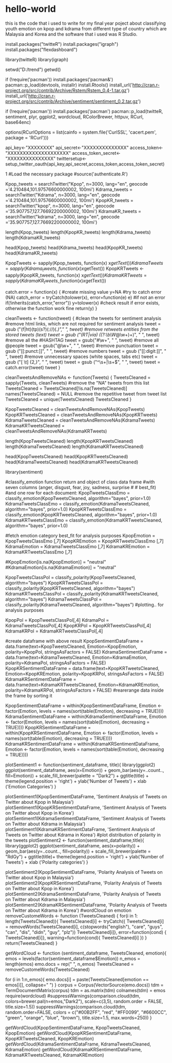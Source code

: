 # hello-world
this is the code that i used to write for my final year poject about classifying youth emotion on kpop and kdrama from different type of country which are Malaysia and Korea and the software that i used was R Studio.

install.packages("twitteR")
install.packages("igraph")
install.packages("flexdashboard")


library(twitteR)
library(igraph)


setwd("D:/trend")
getwd()

if (!require('pacman')) install.packages('pacman&')
pacman::p_load(devtools, installr)
install.Rtools()
install_url('http://cran.r-project.org/src/contrib/Archive/Rstem/Rstem_0.4-1.tar.gz')
install_url('http://cran.r-project.org/src/contrib/Archive/sentiment/sentiment_0.2.tar.gz')

if (!require('pacman')) install.packages('pacman')
pacman::p_load(twitteR, sentiment, plyr, ggplot2, wordcloud, RColorBrewer, httpuv, RCurl, base64enc)

options(RCurlOptions = list(cainfo = system.file('CurlSSL', 'cacert.pem', package = 'RCurl')))

api_key<-"XXXXXXXX"
api_secret<-"XXXXXXXXXXXXXX"
access_token<-"XXXXXXXXXXXXXXXXXXXX"
access_token_secret<-"XXXXXXXXXXXXXXX"
twittersetup<-setup_twitter_oauth(api_key,api_secret,access_token,access_token_secret)

1
#Load the necessary package
#source('authenticate.R')


Kpop_tweets = searchTwitter("Kpop", n=3000, lang="en", geocode ='4.210484,101.97576600000002, 100mi')
Kdrama_tweets = searchTwitter("Kdrama", n=3000, lang="en", geocode ='4.210484,101.97576600000002, 100mi')
KpopKR_tweets = searchTwitter("kpop", n=3000, lang="en", geocode ='35.907757,127.76692200000002, 100mi')
KdramaKR_tweets = searchTwitter("kdrama", n=3000, lang="en", geocode ='35.907757,127.76692200000002, 100mi')

length(Kpop_tweets)
length(KpopKR_tweets)
length(Kdrama_tweets)
length(KdramaKR_tweets)

head(Kpop_tweets)
head(Kdrama_tweets)
head(KpopKR_tweets)
head(KdramaKR_tweets)

KpopTweets <- sapply(Kpop_tweets, function(x) x$getText())
KdramaTweets = sapply(Kdrama_tweets, function(x) x$getText())
KpopKRTweets <- sapply(KpopKR_tweets, function(x) x$getText())
KdramaKRTweets = sapply(KdramaKR_tweets, function(x) x$getText())

catch.error = function(x)
{
  #create missing value
  y=NA
  #try to catch error (NA)
  catch_error = tryCatch(tolower(x), error=function(e) e)
  #if not an error
  if(!inherits(catch_error,"error"))
    y=tolower(x)
  #check result if error exists, otherwise the function work fine
  return(y)
}

cleanTweets <- function(tweet)
{
  #clean the tweets for sentiment analysis
  #remove html links, which are not required for sentiment analysis
  tweet = gsub ("(f|ht)(tp)(s?)(://)(.*)"," ", tweet)
  #remove retweets entities from the stored tweets (text)
  tweet = gsub ("(RT|via) ((?:\\b\\W*@\\w+)+)", " ", tweet)
  #remove all the #HASHTAG
  tweet = gsub("#\\w+", " ", tweet)
  #remove all @people
  tweet = gsub("@\\w+", " ", tweet)
  #remove punctuation
  tweet = gsub ("[[:punct:]]", " ", tweet)
  #remove numbers
  tweet = gsub ("[[:digit:]]", " ", tweet)
  #remove unnecessary spaces (white spaces, tabs etc)
  tweet = gsub ("[ \t] {2,}", " ", tweet)
  tweet = gsub ("^\\s+|\\s+$", " ", tweet)
  tweet = catch.error(tweet)
  tweet
}


cleanTweetsAndRemoveNAs <- function(Tweets)
{
  TweetsCleaned = sapply(Tweets, cleanTweets)
  #remove the "NA" tweets from this list
  TweetsCleaned = TweetsCleaned[!is.na(TweetsCleaned)]
  names(TweetsCleaned) = NULL
  #remove the repetitive tweet from tweet list
  TweetsCleaned = unique(TweetsCleaned)
  TweetsCleaned
}

KpopTweetsCleaned = cleanTweetsAndRemoveNAs(KpopTweets)
KpopKRTweetsCleaned = cleanTweetsAndRemoveNAs(KpopKRTweets)
KdramaTweetsCleaned = cleanTweetsAndRemoveNAs(KdramaTweets)
KdramaKRTweetsCleaned = cleanTweetsAndRemoveNAs(KdramaKRTweets)

length(KpopTweetsCleaned)
length(KpopKRTweetsCleaned)
length(KdramaTweetsCleaned)
length(KdramaKRTweetsCleaned)

head(KpopTweetsCleaned)
head(KpopKRTweetsCleaned)
head(KdramaTweetsCleaned)
head(KdramaKRTweetsCleaned)

library(sentiment)

#classify_emotion function return and object of class data frame
#with seven columns (anger, disgust, fear, joy, sadness, surprise # # best_fit)
#and one row for each document:
KpopTweetsClassEmo = classify_emotion(KpopTweetsCleaned, algorithm="bayes", prior=1.0)
KdramaTweetsClassEmo = classify_emotion(KdramaTweetsCleaned, algorithm="bayes", prior=1.0)
KpopKRTweetsClassEmo = classify_emotion(KpopKRTweetsCleaned, algorithm="bayes", prior=1.0)
KdramaKRTweetsClassEmo = classify_emotion(KdramaKRTweetsCleaned, algorithm="bayes", prior=1.0)

#fetch emotion category best_fit for analysis purposes
KpopEmotion = KpopTweetsClassEmo [,7]
KpopKREmotion = KpopKRTweetsClassEmo [,7]
KdramaEmotion = KdramaTweetsClassEmo [,7]
KdramaKREmotion = KdramaKRTweetsClassEmo [,7]

#KpopEmotion[is.na(KpopEmotion)] =  "neutral"
#KdramaEmotion[is.na(KdramaEmotion)] =  "neutral"


KpopTweetsClassPol = classify_polarity(KpopTweetsCleaned, algorithm="bayes")
KpopKRTweetsClassPol = classify_polarity(KpopKRTweetsCleaned, algorithm="bayes")
KdramaKRTweetsClassPol = classify_polarity(KdramaKRTweetsCleaned, algorithm="bayes")
KdramaTweetsClassPol = classify_polarity(KdramaTweetsCleaned, algorithm="bayes")
#plotting.. for analysis purposes

KpopPol = KpopTweetsClassPol[,4]
KdramaPol = KdramaTweetsClassPol[,4]
KpopKRPol = KpopKRTweetsClassPol[,4]
KdramaKRPol = KdramaKRTweetsClassPol[,4]

#create dataframe with above result
KpopSentimentDataFrame = data.frame(text=KpopTweetsCleaned, Emotion=KpopEmotion, 
                                    polarity=KpopPol, stringsAsFactors = FALSE)
KdramaSentimentDataFrame = data.frame(text=KdramaTweetsCleaned, Emotion=KdramaEmotion, 
                                      polarity=KdramaPol, stringsAsFactors = FALSE)
KpopKRSentimentDataFrame = data.frame(text=KpopKRTweetsCleaned, Emotion=KpopKREmotion, 
                                    polarity=KpopKRPol, stringsAsFactors = FALSE)
KdramaKRSentimentDataFrame = data.frame(text=KdramaKRTweetsCleaned, Emotion=KdramaKREmotion, 
                                      polarity=KdramaKRPol, stringsAsFactors = FALSE)
#rearerange data inside the frame by sorting it

KpopSentimentDataFrame = within(KpopSentimentDataFrame, Emotion <- factor(Emotion,
                                                                          levels = names(sort(table(Emotion), decreasing = TRUE))))
KdramaSentimentDataFrame = within(KdramaSentimentDataFrame, Emotion <- factor(Emotion,
                                                                              levels = names(sort(table(Emotion), decreasing = TRUE))))
KpopKRSentimentDataFrame = within(KpopKRSentimentDataFrame, Emotion <- factor(Emotion,
                                                                          levels = names(sort(table(Emotion), decreasing = TRUE))))
KdramaKRSentimentDataFrame = within(KdramaKRSentimentDataFrame, Emotion <- factor(Emotion,
                                                                              levels = names(sort(table(Emotion), decreasing = TRUE))))

plotSentiment1 <- function(sentiment_dataframe, title){
  library(ggplot2)
  ggplot(sentiment_dataframe, aes(x=Emotion)) +
    geom_bar(aes(y=..count.., fill=Emotion)) +
    scale_fill_brewer(palette = "Dark2") + ggtitle(title) +
    theme(legend.position = 'right') + ylab('Number of Tweets') + xlab ('Emotion Categories')
}

plotSentiment1(KpopSentimentDataFrame, 'Sentiment Analysis of Tweets on Twitter about Kpop in Malaysia')
plotSentiment1(KpopKRSentimentDataFrame, 'Sentiment Analysis of Tweets on Twitter about Kpop in Korea')
plotSentiment1(KdramaSentimentDataFrame, 'Sentiment Analysis of Tweets on Twitter about Kdrama in Malaysia')
plotSentiment1(KdramaKRSentimentDataFrame, 'Sentiment Analysis of Tweets on Twitter about Kdrama in Korea')
#plot distribution of polarity in the tweets 
plotSentiment2 <- function(sentiment_dataframe,title){
  library(ggplot2)
  ggplot(sentiment_dataframe, aes(x=polarity)) +
    geom_bar(aes(y=..count.., fill=polarity)) +
    scale_fill_brewer(palette = "RdGy") +
    ggtitle(title)+
    theme(legend.position = 'right') + ylab('Number of Tweets') + xlab ('Polarity categories')
}

plotSentiment2(KpopSentimentDataFrame, 'Polarity Analysis of Tweets on Twitter about Kpop in Malaysia')
plotSentiment2(KpopKRSentimentDataFrame, 'Polarity Analysis of Tweets on Twitter about Kpop in Korea')
plotSentiment2(KdramaSentimentDataFrame, 'Polarity Analysis of Tweets on Twitter about Kdrama in Malaysia')
plotSentiment2(KdramaKRSentimentDataFrame, 'Polarity Analysis of Tweets on Twitter about Kdrama in Korea')
#wordCloud on emotion
removeCustomeWords <- function (TweetsCleaned) {
  for(i in 1: length(TweetsCleaned)){
    TweetsCleaned[i] <- tryCatch({
      TweetsCleaned[i] = removeWords(TweetsCleaned[i], c(stopwords("english"),
                                                         "care", "guys", "can", "dis", "didn", "guy", "plz"))
      TweetsCleaned[i]},
      error=function(cond) {
        TweetsCleaned[i]},
      warning=function(cond){
        TweetsCleaned[i]
      })
  }
  return(TweetsCleaned)
}

getWordCloud <- function
(sentiment_dataframe, TweetsCleaned, emotion){
  emos = levels(factor(sentiment_dataframe$Emotion))
  n_emos = length(emos)
  emo.docs = rep(" ", n_emos)
  TweetsCleaned = removeCustomeWords(TweetsCleaned)
  
  for (i in 1:n_emos){
    emo.docs[i] = paste(TweetsCleaned[emotion == emos[i]], collapse=" ")
  }
  corpus = Corpus(VectorSource(emo.docs))
  tdm = TermDocumentMatrix(corpus)
  tdm = as.matrix(tdm)
  colnames(tdm) = emos
  require(wordcloud)
  #suppressWarnings(comparison.cloud(tdm, colors=brewer.pal(n=emos,"Dark2"), scale=c(3,5), random.order = FALSE, title.size=1.5))
  suppressWarnings(comparison.cloud(tdm, random.order=FALSE,
                                    colors = c("#00B2FF", "red", "#FF0099", "#6600CC", "green", "orange", "blue", "brown"),
                                    title.size=1.5, max.words=250))
}

getWordCloud(KpopSentimentDataFrame, KpopTweetsCleaned, KpopEmotion)
getWordCloud(KpopKRSentimentDataFrame, KpopKRTweetsCleaned, KpopKREmotion)
getWordCloud(KdramaSentimentDataFrame, KdramaTweetsCleaned, KdramaEmotion)
getWordCloud(KdramaKRSentimentDataFrame, KdramaKRTweetsCleaned, KdramaKREmotion)



